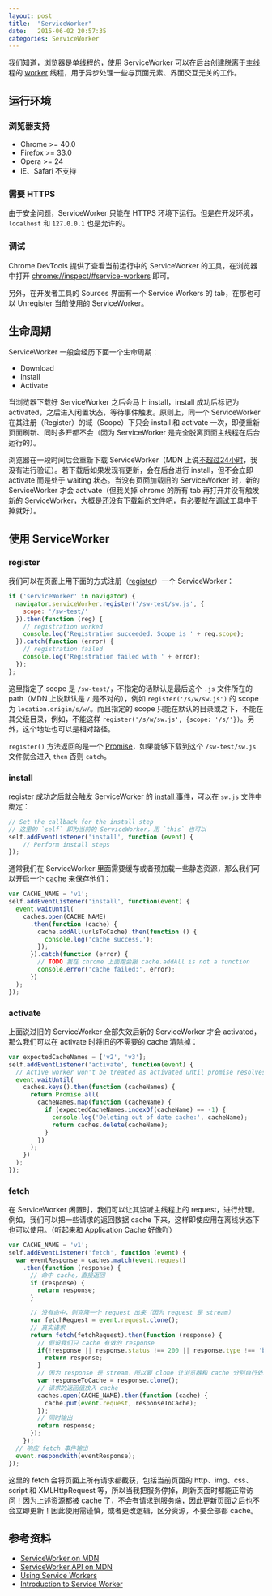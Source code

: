 ```yaml
---
layout: post
title:  "ServiceWorker"
date:   2015-06-02 20:57:35
categories: ServiceWorker
---
```


我们知道，浏览器是单线程的，使用 ServiceWorker 可以在后台创建脱离于主线程的 [worker](https://developer.mozilla.org/en-US/docs/Web/API/) 线程，用于异步处理一些与页面元素、界面交互无关的工作。

## 运行环境

### 浏览器支持

- Chrome >= 40.0
- Firefox >= 33.0
- Opera >= 24
- IE、Safari 不支持

### 需要 HTTPS

由于安全问题，ServiceWorker 只能在 HTTPS 环境下运行。但是在开发环境，`localhost` 和 `127.0.0.1` 也是允许的。

### 调试

Chrome DevTools 提供了查看当前运行中的 ServiceWorker 的工具，在浏览器中打开 [chrome://inspect/#service-workers](chrome://inspect/#service-workers) 即可。

另外，在开发者工具的 Sources 界面有一个 Service Workers 的 tab，在那也可以 Unregister 当前使用的 ServiceWorker。


## 生命周期

ServiceWorker 一般会经历下面一个生命周期：

- Download
- Install
- Activate

当浏览器下载好 ServiceWorker 之后会马上 install，install 成功后标记为 activated，之后进入闲置状态，等待事件触发。原则上，同一个 ServiceWorker 在其注册（Register）的域（Scope）下只会 install 和 activate 一次，即便重新页面刷新、同时多开都不会（因为 ServiceWorker 是完全脱离页面主线程在后台运行的）。

浏览器在一段时间后会重新下载 ServiceWorker（MDN 上说[不超过24小时](https://developer.mozilla.org/en-US/docs/Web/API/ServiceWorker_API#Download.2C_install_and_activate)，我没有进行验证）。若下载后如果发现有更新，会在后台进行 install，但不会立即 activate 而是处于 waiting 状态。当没有页面加载旧的 ServiceWorker 时，新的 ServiceWorker 才会 activate（但我关掉 chrome 的所有 tab 再打开并没有触发新的 ServiceWorker，大概是还没有下载新的文件吧，有必要就在调试工具中干掉就好）。


## 使用 ServiceWorker

### register

我们可以在页面上用下面的方式注册（[register](https://developer.mozilla.org/en-US/docs/Web/API/ServiceWorkerContainer/register)）一个 ServiceWorker：

```javascript
if ('serviceWorker' in navigator) {
  navigator.serviceWorker.register('/sw-test/sw.js', {
    scope: '/sw-test/'
  }).then(function (reg) {
    // registration worked
    console.log('Registration succeeded. Scope is ' + reg.scope);
  }).catch(function (error) {
    // registration failed
    console.log('Registration failed with ' + error);
  });
};
```

这里指定了 scope 是 `/sw-test/`，不指定的话默认是最后这个 `.js` 文件所在的 path（MDN 上说默认是 `/` 是不对的），例如 `register('/s/w/sw.js')` 的 scope 为 `location.origin/s/w/`。而且指定的 scope 只能在默认的目录或之下，不能在其父级目录，例如，不能这样 `register('/s/w/sw.js', {scope: '/s/'})`。另外，这个地址也可以是相对路径。

`register()` 方法返回的是一个 [Promise](https://developer.mozilla.org/en-US/docs/Web/JavaScript/Reference/Global_Objects/Promise)，如果能够下载到这个 `/sw-test/sw.js` 文件就会进入 `then` 否则 `catch`。

### install

register 成功之后就会触发 ServiceWorker 的 [install 事件](https://developer.mozilla.org/en-US/docs/Web/API/InstallEvent)，可以在 `sw.js` 文件中绑定：

```javascript
// Set the callback for the install step
// 这里的 `self` 即为当前的 ServiceWorker，用 `this` 也可以
self.addEventListener('install', function (event) {
    // Perform install steps
});
```

通常我们在 ServiceWorker 里面需要缓存或者预加载一些静态资源，那么我们可以开启一个 [cache](https://developer.mozilla.org/en-US/docs/Web/API/Cache) 来保存他们：

```javascript
var CACHE_NAME = 'v1';
self.addEventListener('install', function(event) {
  event.waitUntil(
    caches.open(CACHE_NAME)
      .then(function (cache) {
        cache.addAll(urlsToCache).then(function () {
          console.log('cache success.');
        });
      }).catch(function (error) {
        // TODO 我在 chrome 上面跑会报 cache.addAll is not a function
        console.error('cache failed:', error);
      })
  );
});
```

### activate

上面说过旧的 ServiceWorker 全部失效后新的 ServiceWorker 才会 activated，那么我们可以在 activate 时将旧的不需要的 cache 清除掉：

```javascript
var expectedCacheNames = ['v2', 'v3'];
self.addEventListener('activate', function(event) {
  // Active worker won't be treated as activated until promise resolves successfully.
  event.waitUntil(
    caches.keys().then(function (cacheNames) {
      return Promise.all(
        cacheNames.map(function (cacheName) {
          if (expectedCacheNames.indexOf(cacheName) == -1) {
            console.log('Deleting out of date cache:', cacheName);
            return caches.delete(cacheName);
          }
        })
      );
    })
  );
});
```

### fetch

在 ServiceWorker 闲置时，我们可以让其监听主线程上的 request，进行处理。例如，我们可以把一些请求的返回数据 cache 下来，这样即使应用在离线状态下也可以使用。（听起来和 Application Cache 好像吖）

```javascript
var CACHE_NAME = 'v1';
self.addEventListener('fetch', function (event) {
  var eventResponse = caches.match(event.request)
    .then(function (response) {
      // 命中 cache，直接返回
      if (response) {
        return response;
      }

      // 没有命中，则克隆一个 request 出来（因为 request 是 stream）
      var fetchRequest = event.request.clone();
      // 真实请求
      return fetch(fetchRequest).then(function (response) {
        // 假设我们只 cache 有效的 response
        if(!response || response.status !== 200 || response.type !== 'basic') {
          return response;
        }
        // 因为 response 是 stream，所以要 clone 让浏览器和 cache 分别自行处理
        var responseToCache = response.clone();
        // 请求的返回值放入 cache
        caches.open(CACHE_NAME).then(function (cache) {
          cache.put(event.request, responseToCache);
        });
        // 同时输出
        return response;
      });
    });
  // 响应 fetch 事件输出
  event.respondWith(eventResponse);
});
```

这里的 fetch 会将页面上所有请求都截获，包括当前页面的 http、img、css、script 和 XMLHttpRequest 等，所以当我把服务停掉，刷新页面时都能正常访问！因为上述资源都被 cache 了，不会有请求到服务端，因此更新页面之后也不会立即更新！因此使用需谨慎，或者更改逻辑，区分资源，不要全部都 cache。


## 参考资料

- [ServiceWorker on MDN](https://developer.mozilla.org/en-US/docs/Web/API/ServiceWorker)
- [ServiceWorker API on MDN](https://developer.mozilla.org/en-US/docs/Web/API/ServiceWorker_API)
- [Using Service Workers](https://developer.mozilla.org/en-US/docs/Web/API/ServiceWorker_API/Using_Service_Workers)
- [Introduction to Service Worker](http://www.html5rocks.com/en/tutorials/service-worker/introduction/)